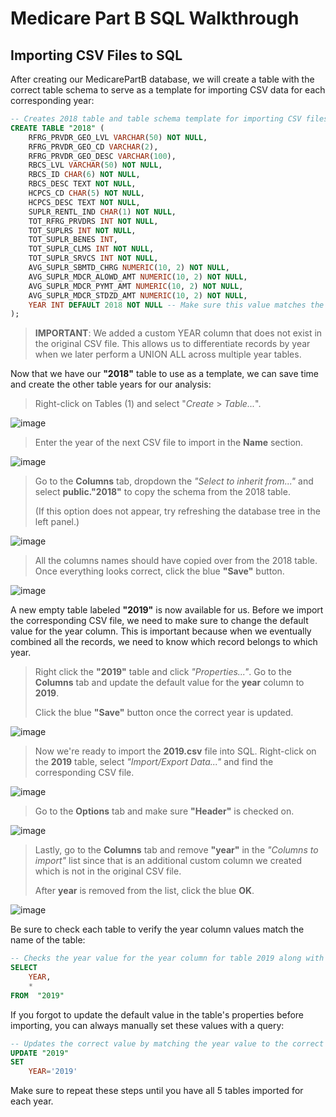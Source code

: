 # Medicare Part B SQL Walkthrough

## Importing CSV Files to SQL

After creating our MedicarePartB database, we will create a table with the correct table schema to serve as a template for importing CSV data for each corresponding year:
```sql
-- Creates 2018 table and table schema template for importing CSV files into.
CREATE TABLE "2018" (
    RFRG_PRVDR_GEO_LVL VARCHAR(50) NOT NULL,
    RFRG_PRVDR_GEO_CD VARCHAR(2),
    RFRG_PRVDR_GEO_DESC VARCHAR(100),
    RBCS_LVL VARCHAR(50) NOT NULL,
    RBCS_ID CHAR(6) NOT NULL,
    RBCS_DESC TEXT NOT NULL,
    HCPCS_CD CHAR(5) NOT NULL,
    HCPCS_DESC TEXT NOT NULL,
    SUPLR_RENTL_IND CHAR(1) NOT NULL,
    TOT_RFRG_PRVDRS INT NOT NULL,
    TOT_SUPLRS INT NOT NULL,
    TOT_SUPLR_BENES INT,
    TOT_SUPLR_CLMS INT NOT NULL,
    TOT_SUPLR_SRVCS INT NOT NULL,
    AVG_SUPLR_SBMTD_CHRG NUMERIC(10, 2) NOT NULL,
    AVG_SUPLR_MDCR_ALOWD_AMT NUMERIC(10, 2) NOT NULL,
    AVG_SUPLR_MDCR_PYMT_AMT NUMERIC(10, 2) NOT NULL,
    AVG_SUPLR_MDCR_STDZD_AMT NUMERIC(10, 2) NOT NULL,
    YEAR INT DEFAULT 2018 NOT NULL -- Make sure this value matches the name of the table.
);
```
> **IMPORTANT**: We added a custom YEAR column that does not exist in the original CSV file. This allows us to differentiate records by year when we later perform a UNION ALL across multiple year tables.

Now that we have our **"2018"** table to use as a template, we can save time and create the other table years for our analysis:

> Right-click on Tables (1) and select "*Create* > *Table...*".

![image](https://github.com/user-attachments/assets/f875bf33-4187-4122-b91a-b429b0ab96d3)

> Enter the year of the next CSV file to import in the **Name** section.

![image](https://github.com/user-attachments/assets/c9a276bb-afd7-437d-915b-7ff3331cbdbf)

> Go to the **Columns** tab, dropdown the *"Select to inherit from..."* and select **public."2018"** to copy the schema from the 2018 table.
> 
> (If this option does not appear, try refreshing the database tree in the left panel.) 

![image](https://github.com/user-attachments/assets/1539967c-5644-4caa-bd8b-ffbfe83a5c17)

> All the columns names should have copied over from the 2018 table.
> Once everything looks correct, click the blue **"Save"** button.

![image](https://github.com/user-attachments/assets/a1357511-df9d-4a2e-9400-737fefa5837f)

A new empty table labeled **"2019"** is now available for us. Before we import the corresponding CSV file, we need to make sure to change the default value for the year column. This is important because when we eventually combined all the records, we need to know which record belongs to which year.

> Right click the **"2019"** table and click *"Properties..."*. Go to the **Columns** tab and update the default value for the **year** column to **2019**.
>
> Click the blue **"Save"** button once the correct year is updated.

![image](https://github.com/user-attachments/assets/e6b08ce0-cf05-42fd-ae7d-e24492887f59)

> Now we're ready to import the **2019.csv** file into SQL. Right-click on the **2019** table, select *"Import/Export Data..."* and find the corresponding CSV file.

![image](https://github.com/user-attachments/assets/180d233e-69fa-4f9e-867b-84e16c7ee9bc)

> Go to the **Options** tab and make sure **"Header"** is checked on.

![image](https://github.com/user-attachments/assets/94e45231-2dcc-4b6f-82d8-dbd3dc079a04)

> Lastly, go to the **Columns** tab and remove **"year"** in the *"Columns to import"* list since that is an additional custom column we created which is not in the original CSV file.
>
> After **year** is removed from the list, click the blue **OK**.

![image](https://github.com/user-attachments/assets/5c95e85f-00d3-4504-993c-4ee92e81896e)

Be sure to check each table to verify the year column values match the name of the table: 
```sql
-- Checks the year value for the year column for table 2019 along with all the other columns.
SELECT
    YEAR,
    *
FROM  "2019"
```

If you forgot to update the default value in the table's properties before importing, you can always manually set these values with a query:

```sql
-- Updates the correct value by matching the year value to the correct table year.
UPDATE "2019"
SET
    YEAR='2019'
```
Make sure to repeat these steps until you have all 5 tables imported for each year.




